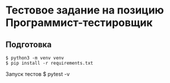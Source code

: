 Тестовое задание на позицию Программист-тестировщик
=====

Подготовка
------
    $ python3 -m venv venv
    $ pip install -r requirements.txt


Запуск тестов
    $ pytest -v